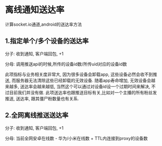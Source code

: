 # 离线通知送达率

计算socket.io通道,android的送达率方法

## 1.指定单个/多个设备的送达率 

分子: 收到通知, 客户端回包, +1 

分母: 调用推送api的时候,所传的设备id数/所传uid对应的设备id数

此项指标与业务相关度非常大, 因为很多设备会卸载app, 这些设备必然会收不到推送, 而服务器无法清除这些已经卸载的无效设备.
随着app寿命增加, 无效设备会越来越多, 送达率会越来越低, 当然这个可以通过对设备id设一个过期时间来解决, 不过目前我们并没有做.
此项送达率也跟推送目标有关,比如对一个主播的所有粉丝发推送, 送达率, 跟其僵尸粉数量也有关系.

## 2.全网离线推送送达率

分子: 收到通知, 客户端回包, +1 

分母: 当前全网安卓在线数 - 华为/小米在线数 + TTL内连接到proxy的设备数